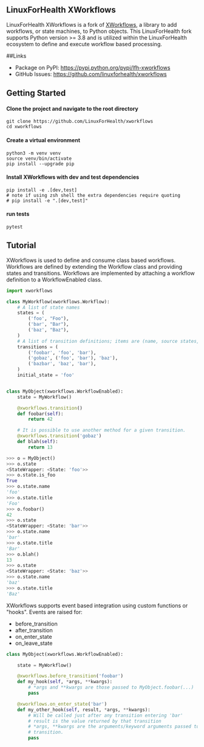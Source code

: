 ## LinuxForHealth XWorkflows
LinuxForHealth XWorkflows is a fork of [XWorkflows](https://github.com/rbarrois/xworkflows), a library to add workflows, or state machines, to Python objects.
This LinuxForHealth fork supports Python version >= 3.8 and is utilized within the LinuxForHealth ecosystem to define and execute workflow based processing.

##Links
- Package on PyPI: https://pypi.python.org/pypi/lfh-xworkflows
- GitHub Issues: https://github.com/linuxforhealth/xworkflows

## Getting Started
#### Clone the project and navigate to the root directory
```shell
git clone https://github.com/LinuxForHealth/xworkflows
cd xworkflows
```

#### Create a virtual environment
```shell
python3 -m venv venv
source venv/bin/activate
pip install --upgrade pip
```

#### Install XWorkflows with dev and test dependencies
```shell
pip install -e .[dev,test]
# note if using zsh shell the extra dependencies require quoting
# pip install -e ".[dev,test]"
```

#### run tests
```shell
pytest
```

## Tutorial
XWorkflows is used to define and consume class based workflows. Workflows are defined by extending the Workflow class and providing states and transitions.
Workflows are implemented by attaching a workflow definition to a WorkflowEnabled class.

```python
import xworkflows

class MyWorkflow(xworkflows.Workflow):
    # A list of state names
    states = (
        ('foo', "Foo"),
        ('bar', "Bar"),
        ('baz', "Baz"),
    )
    # A list of transition definitions; items are (name, source states, target).
    transitions = (
        ('foobar', 'foo', 'bar'),
        ('gobaz', ('foo', 'bar'), 'baz'),
        ('bazbar', 'baz', 'bar'),
    )
    initial_state = 'foo'


class MyObject(xworkflows.WorkflowEnabled):
    state = MyWorkflow()

    @xworkflows.transition()
    def foobar(self):
        return 42

    # It is possible to use another method for a given transition.
    @xworkflows.transition('gobaz')
    def blah(self):
        return 13
```

```python
>>> o = MyObject()
>>> o.state
<StateWrapper: <State: 'foo'>>
>>> o.state.is_foo
True
>>> o.state.name
'foo'
>>> o.state.title
'Foo'
>>> o.foobar()
42
>>> o.state
<StateWrapper: <State: 'bar'>>
>>> o.state.name
'bar'
>>> o.state.title
'Bar'
>>> o.blah()
13
>>> o.state
<StateWrapper: <State: 'baz'>>
>>> o.state.name
'baz'
>>> o.state.title
'Baz'
```

XWorkflows supports event based integration using custom functions or "hooks". Events are raised for:
- before_transition
- after_transition
- on_enter_state
- on_leave_state

```python
class MyObject(xworkflows.WorkflowEnabled):

    state = MyWorkflow()

    @xworkflows.before_transition('foobar')
    def my_hook(self, *args, **kwargs):
        # *args and **kwargs are those passed to MyObject.foobar(...)
        pass

    @xworkflows.on_enter_state('bar')
    def my_other_hook(self, result, *args, **kwargs):
        # Will be called just after any transition entering 'bar'
        # result is the value returned by that transition
        # *args, **kwargs are the arguments/keyword arguments passed to the
        # transition.
        pass
```
